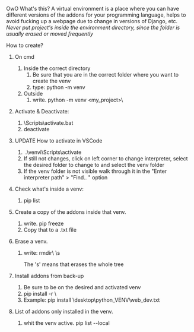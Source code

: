 OwO What's this?
	A virtual environment is a place where you can have different versions of the addons for your programming language, helps to avoid fucking up a webpage due to change in versions of Django, etc.
*Never put project's inside the environment directory, since the folder is usually erased or moved frequently*

How to create?

1. On cmd

   1. Inside the correct directory
      1. Be sure that you are in the correct folder where you want to create the venv
      2. type: python -m venv <name of the venv folder>
   2. Outside
      1. write.	python -m venv \<my_project>\ <name of the venv folder>

2. Activate & Deactivate:

   1. <name of the venv folder>\Scripts\activate.bat
   2. deactivate

3. UPDATE How to activate in VSCode

   1. ​	.\venvi\Scripts\activate
   2. If still not changes, click on left corner to change interpreter, select the desired folder to change to and select the venv folder
   3. If the venv folder is not visible walk through it in the "Enter interpreter path" > "Find..  " option

4. Check what's inside a venv:

   1. pip list

5. Create a copy of the addons inside that venv.

   1. write.	pip freeze
   2. Copy that to a .txt file

6. Erase a venv.

   1. write: rmdir\ <name of the directory>  \s

      The 's' means that erases the whole tree

7. Install addons from back-up

   1. Be sure to be on the desired and activated venv
   2. pip install -r <directory>\ <name of the back up.txt>
   3. Example:    pip install \desktop\python_VENV\web_dev.txt

8. List of addons only installed in the venv.

   1. whit the venv active.	pip list --local

      







